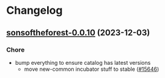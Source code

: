 # Changelog



## [sonsoftheforest-0.0.10](https://github.com/truecharts/charts/compare/sonsoftheforest-0.0.9...sonsoftheforest-0.0.10) (2023-12-03)

### Chore

- bump everything to ensure catalog has latest versions
  - move new-common incubator stuff to stable ([#15646](https://github.com/truecharts/charts/issues/15646))
  
  